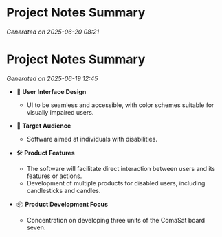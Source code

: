 # Project Notes Summary

*Generated on 2025-06-20 08:21*

# Project Notes Summary

*Generated on 2025-06-19 12:45*

- 🌈 **User Interface Design**
  - UI to be seamless and accessible, with color schemes suitable for visually impaired users.

- 👥 **Target Audience**
  - Software aimed at individuals with disabilities.

- 🛠️ **Product Features**
  - The software will facilitate direct interaction between users and its features or actions.
  - Development of multiple products for disabled users, including candlesticks and candles.

- 📦 **Product Development Focus**
  - Concentration on developing three units of the ComaSat board seven.